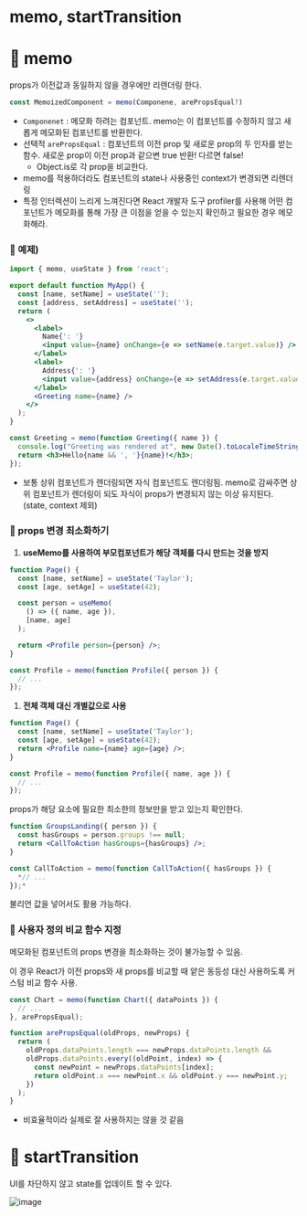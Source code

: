 # memo, startTransition

# 📌 memo

props가 이전값과 동일하지 않을 경우에만 리렌더링 한다.

```jsx
const MemoizedComponent = memo(Componene, arePropsEqual?)
```

- `Componenet` : 메모화 하려는 컴포넌트. memo는 이 컴포넌트를 수정하지 않고 새롭게 메모화된 컴포넌트를 반환한다.
- 선택적 `arePropsEqual` : 컴포넌트의 이전 prop 및 새로운 prop의 두 인자를 받는 함수. 새로운 prop이 이전 prop과 같으변 true 반환! 다르면 false!
    - Object.is로 각 prop을 비교한다.
- memo를 적용하더라도 컴포넌트의 state나 사용중인 context가 변경되면 리렌더링
- 특정 인터렉션이 느리게 느껴진다면 React 개발자 도구 profiler를 사용해 어떤 컴포넌트가 메모화를 통해 가장 큰 이점을 얻을 수 있는지 확인하고 필요한 경우 메모화해라.

### 🌟 예제)

```jsx
import { memo, useState } from 'react';

export default function MyApp() {
  const [name, setName] = useState('');
  const [address, setAddress] = useState('');
  return (
    <>
      <label>
        Name{': '}
        <input value={name} onChange={e => setName(e.target.value)} />
      </label>
      <label>
        Address{': '}
        <input value={address} onChange={e => setAddress(e.target.value)} />
      </label>
      <Greeting name={name} />
    </>
  );
}

const Greeting = memo(function Greeting({ name }) {
  console.log("Greeting was rendered at", new Date().toLocaleTimeString());
  return <h3>Hello{name && ', '}{name}!</h3>;
});
```

- 보통 상위 컴포넌트가 렌더링되면 자식 컴포넌트도 렌더링됨. memo로 감싸주면 상위 컴포넌트가 렌더링이 되도 자식이 props가 변경되지 않는 이상 유지된다. (state, context 제외)

### 🌟 props 변경 최소화하기

1. **useMemo를 사용하여 부모컴포넌트가 해당 객체를 다시 만드는 것을 방지**

```jsx
function Page() {
  const [name, setName] = useState('Taylor');
  const [age, setAge] = useState(42);

  const person = useMemo(
    () => ({ name, age }),
    [name, age]
  );

  return <Profile person={person} />;
}

const Profile = memo(function Profile({ person }) {
  // ...
});
```

1. **전체 객체 대신 개별값으로 사용**

```jsx
function Page() {
  const [name, setName] = useState('Taylor');
  const [age, setAge] = useState(42);
  return <Profile name={name} age={age} />;
}

const Profile = memo(function Profile({ name, age }) {
  // ...
});
```

props가 해당 요소에 필요한 최소한의 정보만을 받고 있는지 확인한다.

```jsx
function GroupsLanding({ person }) {
  const hasGroups = person.groups !== null;
  return <CallToAction hasGroups={hasGroups} />;
}

const CallToAction = memo(function CallToAction({ hasGroups }) {
  *// ...
});*

```

불리언 값을 넣어서도 활용 가능하다.

### 🌟 사용자 정의 비교 함수 지정

메모화된 컴포넌트의 props 변경을 최소화하는 것이 불가능할 수 있음. 

이 경우 React가 이전 props와 새 props를 비교할 때 얕은 동등성 대신 사용하도록 커스텀 비교 함수 사용. 

```jsx
const Chart = memo(function Chart({ dataPoints }) {
  // ...
}, arePropsEqual);

function arePropsEqual(oldProps, newProps) {
  return (
    oldProps.dataPoints.length === newProps.dataPoints.length &&
    oldProps.dataPoints.every((oldPoint, index) => {
      const newPoint = newProps.dataPoints[index];
      return oldPoint.x === newPoint.x && oldPoint.y === newPoint.y;
    })
  );
}
```

- 비효율적이라 실제로 잘 사용하지는 않을 것 같음

# 📌 startTransition

UI를 차단하지 않고 state를 업데이트 할 수 있다.

![image](https://github.com/saseungg/TIL/assets/115215178/d7648202-82f9-4841-9569-b27d5c4aa962)